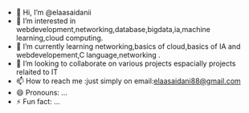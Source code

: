 - 👋 Hi, I’m @elaasaidanii
- 👀 I’m interested in webdevelopment,networking,database,bigdata,ia,machine learning,cloud computing.
- 🌱 I’m currently learning networking,basics of cloud,basics of IA and webdevelopement,C language,networking .
- 💞️ I’m looking to collaborate on various projects espacially projects relaited to IT
- 📫 How to reach me :just simply on email:elaasaidani88@gmail.com
- 😄 Pronouns: ...
- ⚡ Fun fact: ...

<!---
elaasaidanii/elaasaidanii is a ✨ special ✨ repository because its `README.md` (this file) appears on your GitHub profile.
You can click the Preview link to take a look at your changes.
--->
